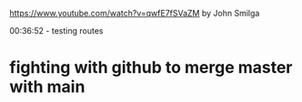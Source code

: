 https://www.youtube.com/watch?v=qwfE7fSVaZM
by John Smilga

00:36:52 - testing routes



# fighting with github to merge master with main